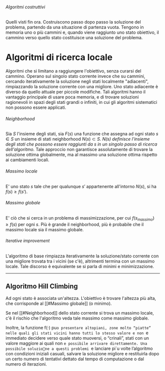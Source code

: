 
###### Algoritmi costruttivi
Quelli visti fin ora. Costruiscono passo dopo passo la soluzione del problema, partendo da una situazione di partenza vuota. Tengono in memoria uno o più cammini e, quando viene raggiunto uno stato obiettivo, il cammino verso quello stato costituisce una soluzione del problema.

# Algoritmi di ricerca locale
Algoritmi che si limitano a raggiungere l'obiettivo, senza curarsi del cammino. Operano sul singolo stato corrente invece che su cammini, cercando iterativamente la soluzione negli stati localmente "adiacenti", rimpiazzando la soluzione corrente con una migliore. Uno stato adiacente è diverso da quello attuale per piccole modifiche.
Tali algoritmi hanno il vantaggio principale di usare poca memoria, e di trovare soluzioni ragionevoli in spazi degli stati grandi o infiniti, in cui gli algoritmi sistematici non possono essere applicati.

###### Neighborhood
Sia $S$ l'insieme degli stati, sia $F(s)$ una funzione che assegna ad ogni stato $s ∈ S$ un insieme di stati neighborhood $N(s) ⊂ S$.
*$N(s)$ definisce l'insieme degli stati che possono essere raggiunti da $s$ in un singolo passo di ricerca dell'algoritmo.*
Tale approccio non garantisce assolutamente di trovare la soluzione ottima globalmente, ma al massimo una soluzione ottima rispetto ai cambiamenti locali.

###### Massimo locale
E' uno stato $s$ tale che per qualunque $s'$ appartenente all'intorno $N(s)$, si ha $f(s) ≥ f(s')$.

###### Massimo globale
E' ciò che si cerca in un problema di massimizzazione, per cui $f(s_{massimo}) ≥ f(s)$ per ogni $s$.
Più è grande il neighborhood, più è probabile che il massimo locale sia il massimo globale.

###### Iterative improvement
L'algoritmo di base rimpiazza iterativamente la soluzione/stato corrente con una migliore trovata tra i vicini (se c'è), altrimenti termina con un massimo locale. Tale discorso è equivalente se si parla di minimi e minimizzazione.

---
## Algoritmo Hill Climbing

Ad ogni stato è associata un'altezza. L'obiettivo è trovare l'altezza più alta, che corrisponde al [[#Massimo globale]] (o minimo).

Se nel [[#Neighborhood]] dello stato corrente si trova un massimo locale, c'è il rischio che l'algoritmo veda tale massimo come massimo globale.

Inoltre, la funzione f(·) pu`o presentare altopiani, zone molto “piatte” nelle quali gli stati vicini hanno tutti lo stesso valore e non `e immediato decidere verso quale stato muoversi, o “crinali”, stati con un valore maggiore ai quali non `e possibile arrivare direttamente. Una possibile soluzione a questi problemi `e lanciare pi`u volte l’algoritmo con condizioni iniziali casuali, salvare la soluzione migliore e restituirla dopo un certo numero di tentativi dettato dal tempo di computazione o dal numero di iterazioni.